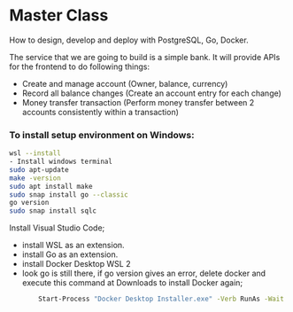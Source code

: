 # Master Class

How to design, develop and deploy with PostgreSQL, Go, Docker.

The service that we are going to build is a simple bank. It will provide APIs for the frontend to do following things:
- Create and manage account (Owner, balance, currency)
- Record all balance changes (Create an account entry for each change)
- Money transfer transaction (Perform money transfer between 2 accounts consistently within a transaction)

### To install setup environment on Windows:

```sh
wsl --install
- Install windows terminal
sudo apt-update
make -version
sudo apt install make
sudo snap install go --classic
go version
sudo snap install sqlc 
```

Install Visual Studio Code;
- install WSL as an extension.
- install Go as an extension.
- install Docker Desktop WSL 2
- look go is still there, if go version gives an error, delete docker and execute this command at Downloads to install Docker again;
    ```sh
        Start-Process "Docker Desktop Installer.exe" -Verb RunAs -Wait -ArgumentList "install --installation-dir=C:\Docker\"
    ```
